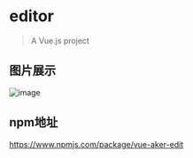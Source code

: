 # editor

> A Vue.js project

## 图片展示

![image](http://github.com/itmyhome2013/readme_add_pic/raw/master/images/nongshalie.jpg)

## npm地址
https://www.npmjs.com/package/vue-aker-edit
